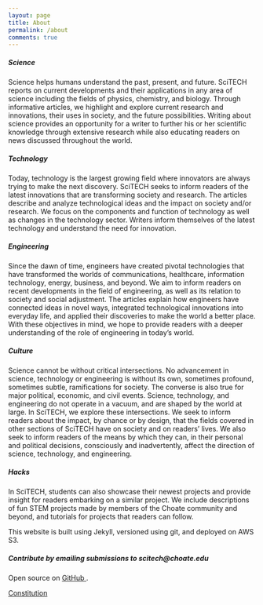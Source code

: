 ```yaml
---
layout: page
title: About 
permalink: /about
comments: true
---
```


<div class="row justify-content-between">
<div class="col-md-8 pr-5">    
<h5>Science</h5>
Science helps humans understand the past, present, and future. SciTECH reports on current developments and their applications in any area of science including the fields of physics, chemistry, and biology. Through informative articles, we highlight and explore current research and innovations, their uses in society, and the future possibilities. Writing about science provides an opportunity for a writer to further his or her scientific knowledge through extensive research while also educating readers on news discussed throughout the world.

<h5>Technology</h5>
Today, technology is the largest growing field where innovators are always trying to make the next discovery. SciTECH seeks to inform readers of the latest innovations that are transforming society and research. The articles describe and analyze technological ideas and the impact on society and/or research. We focus on the components and function of technology as well as changes in the technology sector. Writers inform themselves of the latest technology and understand the need for innovation.

<h5>Engineering</h5>  
Since the dawn of time, engineers have created pivotal technologies that have transformed the worlds of communications, healthcare, information technology, energy, business, and beyond. We aim to inform readers on recent developments in the field of engineering, as well as its relation to society and social adjustment. The articles explain how engineers have connected ideas in novel ways, integrated technological innovations into everyday life, and applied their discoveries to make the world a better place. With these objectives in mind, we hope to provide readers with a deeper understanding of the role of engineering in today’s world.

<h5>Culture</h5>
Science cannot be without critical intersections. No advancement in science, technology or engineering is without its own, sometimes profound, sometimes subtle, ramifications for society. The converse is also true for major political, economic, and civil events. Science, technology, and engineering do not operate in a vacuum, and are shaped by the world at large. In SciTECH, we explore these intersections. We seek to inform readers about the impact, by chance or by design, that the fields covered in other sections of SciTECH have on society and on readers’ lives. We also seek to inform readers of the means by which they can, in their personal and political decisions, consciously and inadvertently, affect the direction of science, technology, and engineering.

<h5>Hacks</h5>
In SciTECH, students can also showcase their newest projects and provide insight for readers embarking on a similar project. We include descriptions of fun STEM projects made by members of the Choate community and beyond, and tutorials for projects that readers can follow.


<p>This website is built using Jekyll, versioned using git, and deployed on AWS S3.</p>

</div>


<div class="col-md-4">
    
<div class="sticky-top sticky-top-80">
<h5>Contribute by emailing submissions to scitech@choate.edu</h5>

<p>Open source on <a target="_blank" href="https://github.com/innovativeinventor/scitech">GitHub <i class="fab fa-github"></i></a>.</p>

<a target="_blank" href="/assets/pdfs/2018-19_Official_Constitution.pdf/" class="btn btn-warning">Constitution</a>

</div>
</div>
</div>

